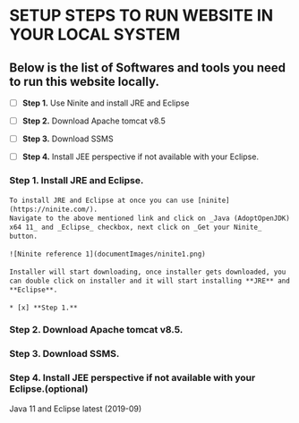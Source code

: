 # SETUP STEPS TO RUN WEBSITE IN YOUR LOCAL SYSTEM

  ## Below is the list of Softwares and tools you need to run this website locally.

   * [ ] **Step 1.** Use Ninite and install JRE and Eclipse

   * [ ] **Step 2.** Download Apache tomcat v8.5
  
   * [ ] **Step 3.** Download SSMS
  
   * [ ] **Step 4.** Install JEE perspective if not available with your Eclipse.
  
  
  
  ### **Step 1.** Install JRE and Eclipse.
  
    To install JRE and Eclipse at once you can use [ninite](https://ninite.com/).
    Navigate to the above mentioned link and click on _Java (AdoptOpenJDK) x64 11_ and _Eclipse_ checkbox, next click on _Get your Ninite_     button.
  
    ![Ninite reference 1](documentImages/ninite1.png)
  
    Installer will start downloading, once installer gets downloaded, you can double click on installer and it will start installing **JRE** and **Eclipse**.
  
    * [x] **Step 1.**

### **Step 2.** Download Apache tomcat v8.5.
  
### **Step 3.** Download SSMS.
  
### **Step 4.** Install JEE perspective if not available with your Eclipse.(optional)
  
Java 11 and Eclipse latest (2019-09)
